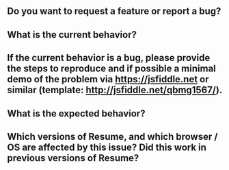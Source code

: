 ## Do you want to request a feature or report a bug?

## What is the current behavior?

## If the current behavior is a bug, please provide the steps to reproduce and if possible a minimal demo of the problem via https://jsfiddle.net or similar (template: http://jsfiddle.net/qbmg1567/).

## What is the expected behavior?

## Which versions of Resume, and which browser / OS are affected by this issue? Did this work in previous versions of Resume?
